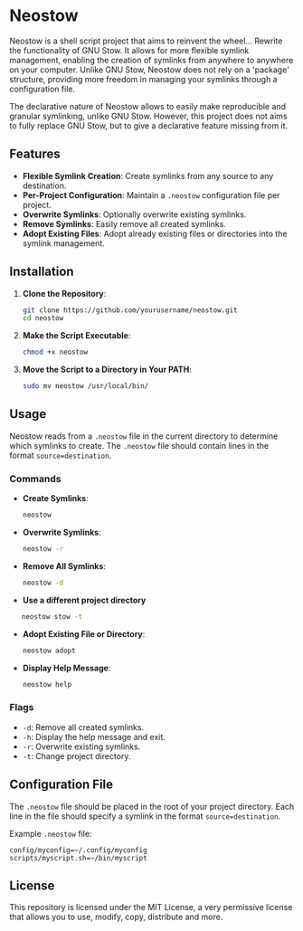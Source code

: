 # Neostow

Neostow is a shell script project that aims to reinvent the wheel... Rewrite the functionality of GNU Stow. It allows for more flexible symlink management, enabling the creation of symlinks from anywhere to anywhere on your computer. Unlike GNU Stow, Neostow does not rely on a 'package' structure, providing more freedom in managing your symlinks through a configuration file.

The declarative nature of Neostow allows to easily make reproducible and granular symlinking, unlike GNU Stow. However, this project does not aims to fully replace GNU Stow, but to give a declarative feature missing from it.

## Features

- **Flexible Symlink Creation**: Create symlinks from any source to any destination.
- **Per-Project Configuration**: Maintain a `.neostow` configuration file per project.
- **Overwrite Symlinks**: Optionally overwrite existing symlinks.
- **Remove Symlinks**: Easily remove all created symlinks.
- **Adopt Existing Files**: Adopt already existing files or directories into the symlink management.

## Installation

1. **Clone the Repository**:

    ```sh
    git clone https://github.com/yourusername/neostow.git
    cd neostow
    ```

2. **Make the Script Executable**:

    ```sh
    chmod +x neostow
    ```

3. **Move the Script to a Directory in Your PATH**:
    ```sh
    sudo mv neostow /usr/local/bin/
    ```

## Usage

Neostow reads from a `.neostow` file in the current directory to determine which symlinks to create. The `.neostow` file should contain lines in the format `source=destination`.

### Commands

- **Create Symlinks**:

    ```sh
    neostow
    ```

- **Overwrite Symlinks**:

    ```sh
    neostow -r
    ```

- **Remove All Symlinks**:

    ```sh
    neostow -d
    ```

- **Use a different project directory**

```bash
   neostow stow -t
```

- **Adopt Existing File or Directory**:

    ```sh
    neostow adopt
    ```

- **Display Help Message**:
    ```sh
    neostow help
    ```

### Flags

- `-d`: Remove all created symlinks.
- `-h`: Display the help message and exit.
- `-r`: Overwrite existing symlinks.
- `-t`: Change project directory.

## Configuration File

The `.neostow` file should be placed in the root of your project directory. Each line in the file should specify a symlink in the format `source=destination`.

Example `.neostow` file:

```
config/myconfig=~/.config/myconfig
scripts/myscript.sh=~/bin/myscript
```

## License

This repository is licensed under the MIT License, a very permissive license that allows you to use, modify, copy, distribute and more.
